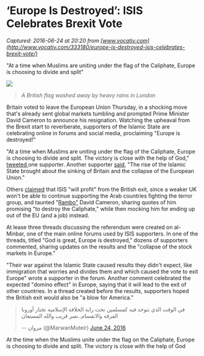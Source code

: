 # ‘Europe Is Destroyed’: ISIS Celebrates Brexit Vote

_Captured: 2016-06-24 at 20:20 from [www.vocativ.com](http://www.vocativ.com/333180/europe-is-destroyed-isis-celebrates-brexit-vote/)_

"At a time when Muslims are uniting under the flag of the Caliphate, Europe is choosing to divide and split"

![](http://media.vocativ.com/photos/2016/06/RTX2HY274046471528.jpg)

> _A British flag washed away by heavy rains in London_

Britain voted to leave the European Union Thursday, in a shocking move that's already sent global markets tumbling and prompted Prime Minister David Cameron to announce his resignation. Watching the upheaval from the Brexit start to reverberate, supporters of the Islamic State are celebrating online in forums and social media, proclaiming "Europe is destroyed!"

"At a time when Muslims are uniting under the flag of the Caliphate, Europe is choosing to divide and split. The victory is close with the help of God," [tweeted ](https://twitter.com/MarwanMuteir/status/746258378666672128)one supporter. Another supporter [said](https://twitter.com/pvcxxw/status/746259146459193344), "The rise of the Islamic State brought about the sinking of Britain and the collapse of the European Union."

Others [claimed](https://twitter.com/Golii8n/status/746284318834692096) that ISIS "will profit" from the British exit, since a weaker UK won't be able to continue supporting the Arab countries fighting the terror group, and taunted "[Rambo"](https://twitter.com/ga_adIII/status/746282017885667329) David Cameron, sharing quotes of him promising "to destroy the Caliphate," while then mocking him for ending up out of the EU (and a job) instead.

At lease three threads discussing the referendum were created on al-Minbar, one of the main online forums used by ISIS supporters. In one of the threads, titled "God is great, Europe is destroyed," dozens of supporters commented, sharing updates on the results and the "collapse of the stock markets in Europe."

"Their war against the Islamic State caused results they didn't expect, like immigration that worries and divides them and which caused the vote to exit Europe" wrote a supporter in the forum. Another comment celebrated the expected "domino effect" in Europe, saying that it will lead to the exit of other countries. In a thread created before the results, supporters hoped the British exit would also be "a blow for America."

> في الوقت الذي نتوحد فيه كمسلمين تحت راية الخلافة الإسلامية تختار أوروبا الفرقة والانقسام..نصر قريب والله المستعان
> 
> -- مروان (@MarwanMuteir) [June 24, 2016](https://twitter.com/MarwanMuteir/status/746258378666672128)

At the time when the Muslims unite under the flag on the Caliphate, Europe is choosing to divide and split. The victory is close with the help of God
